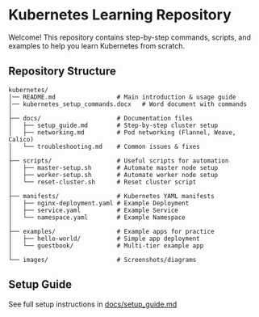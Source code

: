 # Kubernetes Learning Repository

Welcome! 
This repository contains step-by-step commands, scripts, and examples to help you learn Kubernetes from scratch.

##  Repository Structure
```
kubernetes/
│── README.md                 # Main introduction & usage guide
│── kubernetes_setup_commands.docx   # Word document with commands
│
├── docs/                     # Documentation files
│   ├── setup_guide.md        # Step-by-step cluster setup
│   ├── networking.md         # Pod networking (Flannel, Weave, Calico)
│   └── troubleshooting.md    # Common issues & fixes
│
├── scripts/                  # Useful scripts for automation
│   ├── master-setup.sh       # Automate master node setup
│   ├── worker-setup.sh       # Automate worker node setup
│   └── reset-cluster.sh      # Reset cluster script
│
├── manifests/                # Kubernetes YAML manifests
│   ├── nginx-deployment.yaml # Example Deployment
│   ├── service.yaml          # Example Service
│   └── namespace.yaml        # Example Namespace
│
├── examples/                 # Example apps for practice
│   ├── hello-world/          # Simple app deployment
│   └── guestbook/            # Multi-tier example app
│
└── images/                   # Screenshots/diagrams
```

##  Setup Guide
 See full setup instructions in [docs/setup_guide.md](docs/setup_guide.md)

